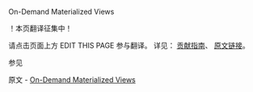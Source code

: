  On-Demand Materialized Views

 ！本页翻译征集中！

请点击页面上方 EDIT THIS PAGE 参与翻译。
详见：
[贡献指南]( https://github.com/JinMuInfo/MongoDB-Manual-zh/blob/master/CONTRIBUTING.md )、
[原文链接](  https://docs.mongodb.com/manual/core/materialized-views/  )。

 参见

原文 - [On-Demand Materialized Views]( https://docs.mongodb.com/manual/core/materialized-views/ )

